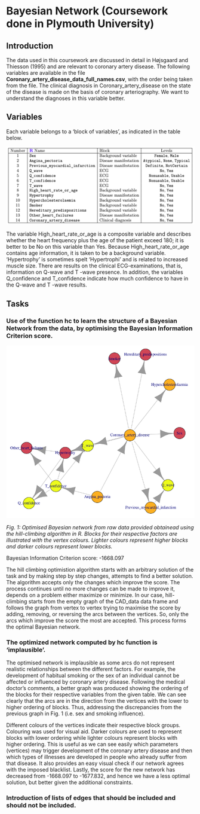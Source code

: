 # Bayesian Network (Coursework done in Plymouth University)

## Introduction

The data used in this coursework are discussed in detail in Højsgaard and Thiesson (1995) and are relevant to coronary artery disease. The following variables are available in the file **Coronary_artery_disease_data_full_names.csv**, with the order being taken from the file. The clinical diagnosis in Coronary_artery_disease on the state of the disease is made on the basis of coronary arteriography. We want to understand the diagnoses in this variable better.

## Variables

Each variable belongs to a ‘block of variables’, as indicated in the table below.

![image info](table-variables.png)

The variable High_heart_rate_or_age is a composite variable and describes whether the heart frequency plus the age of the patient exceed 180; it is better to be No on this variable than Yes. Because High_heart_rate_or_age contains age information, it is taken to be a background variable.
‘Hypertrophy’ is sometimes spelt ‘Hypertrophi’ and is related to increased muscle size.
There are results on the clinical ECG-examinations, that is, information on Q-wave and T -wave presence. In addition, the variables Q_confidence and T_confidence indicate how much confidence to have in the Q-wave and T -wave results. 

## Tasks

### Use of the function hc to learn the structure of a Bayesian Network from the data, by optimising the Bayesian Information Criterion score.

![](CAD_igraph.png)

*Fig. 1: Optimised Bayesian network from raw data provided obtainead using the hill-climbing algorithm in R. Blocks for their respective factors are illustrated with the vertex colours. Lighter colours represent higher blocks and darker colours represent lower blocks.*

Bayesian Information Criterion score: -1668.097

The hill climbing optimistion algorithm starts with an arbitrary solution of the task and by making step by step changes, attempts to find a better solution. The algorithm accepts only the changes which improve the score. The process continues until no more changes can be made to improve it, depends on a problem either maximize or minimize. In our case, hill-climbing starts from the empty graph of the CAD_data data frame and follows the graph from vertex to vertex trying to maximise the score by adding, removing, or reversing the arcs between the vertices. So, only the arcs which improve the score the most are accepted. This process forms the optimal Bayesian network.

### The optimized network computed by **hc** function is ‘implausible’.

The optimised network is implausible as some arcs do not represent realistic relationships between the different factors. For example, the development of habitual smoking or the sex of an individual cannot be affected or influenced by coronary artery disease.
Following the medical doctor’s comments, a better graph was produced showing the ordering of the blocks for their respective variables from the given table. We can see clearly that the arcs are in the direction from the vertices with the lower to higher ordering of blocks. Thus, addressing the discrepancies from the previous graph in Fig. 1 (i.e. sex and smoking influence).

Different colours of the vertices indicate their respective block groups. Colouring was used for visual aid. Darker colours are used to represent blocks with lower ordering while lighter colours represent blocks with higher ordering. This is useful as we can see easily which parameters (vertices) may trigger development of the coronary artery disease and then which types of illnesses are developed in people who already suffer from that disease. It also provides an easy visual check if our network agrees with the imposed blacklist. Lastly, the score for the new network has decreased from -1668.097 to -1677.832, and hence we have a less optimal solution, but better given the additional constraints.

### Introduction of lists of edges that should be included and should not be included.

